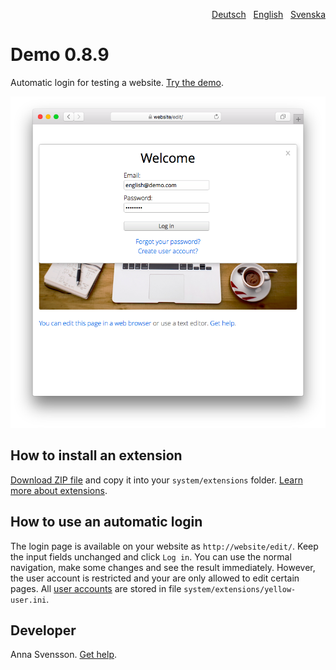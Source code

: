 <p align="right"><a href="README-de.md">Deutsch</a> &nbsp; <a href="README.md">English</a> &nbsp; <a href="README-sv.md">Svenska</a></p>

# Demo 0.8.9

Automatic login for testing a website. [Try the demo](https://datenstrom.se/yellow/demo/).

<p align="center"><img src="demo-screenshot.png?raw=true" alt="Screenshot"></p>

## How to install an extension

[Download ZIP file](https://github.com/annaesvensson/yellow-demo/archive/main.zip) and copy it into your `system/extensions` folder. [Learn more about extensions](https://github.com/annaesvensson/yellow-update).

## How to use an automatic login

The login page is available on your website as `http://website/edit/`. Keep the input fields unchanged and click `Log in`. You can use the normal navigation, make some changes and see the result immediately. However, the user account is restricted and your are only allowed to edit certain pages. All [user accounts](https://github.com/annaesvensson/yellow-edit) are stored in file `system/extensions/yellow-user.ini`.

## Developer

Anna Svensson. [Get help](https://datenstrom.se/yellow/help/).
